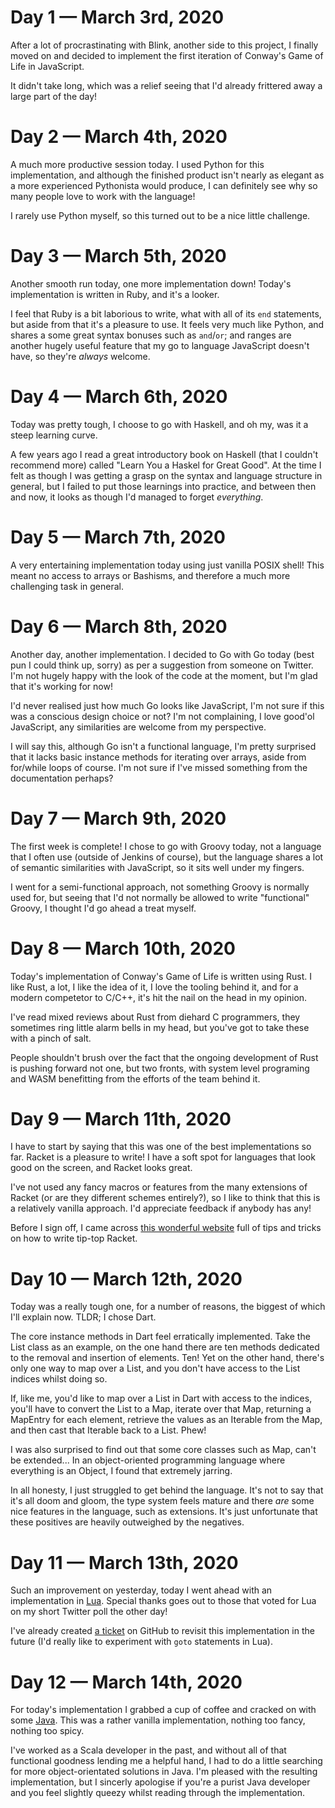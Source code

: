 # Day 1 — March 3rd, 2020

After a lot of procrastinating with Blink, another side to this project, I
finally moved on and decided to implement the first iteration of Conway's Game
of Life in JavaScript.

It didn't take long, which was a relief seeing that I'd already frittered away a
large part of the day!

# Day 2 — March 4th, 2020

A much more productive session today. I used Python for this implementation, and
although the finished product isn't nearly as elegant as a more experienced
Pythonista would produce, I can definitely see why so many people love to work
with the language!

I rarely use Python myself, so this turned out to be a nice little challenge.

# Day 3 — March 5th, 2020

Another smooth run today, one more implementation down! Today's implementation
is written in Ruby, and it's a looker.

I feel that Ruby is a bit laborious to write, what with all of its `end`
statements, but aside from that it's a pleasure to use. It feels very much like
Python, and shares a some great syntax bonuses such as `and`/`or`; and ranges
are another hugely useful feature that my go to language JavaScript doesn't
have, so they're _always_ welcome.

# Day 4 — March 6th, 2020

Today was pretty tough, I choose to go with Haskell, and oh my, was it a steep
learning curve.

A few years ago I read a great introductory book on Haskell (that I couldn't
recommend more) called "Learn You a Haskel for Great Good". At the time I felt
as though I was getting a grasp on the syntax and language structure in general,
but I failed to put those learnings into practice, and between then and now, it
looks as though I'd managed to forget _everything_.

# Day 5 — March 7th, 2020

A very entertaining implementation today using just vanilla POSIX shell! This
meant no access to arrays or Bashisms, and therefore a much more challenging
task in general.

# Day 6 — March 8th, 2020

Another day, another implementation. I decided to Go with Go today (best pun I
could think up, sorry) as per a suggestion from someone on Twitter. I'm not
hugely happy with the look of the code at the moment, but I'm glad that it's
working for now!

I'd never realised just how much Go looks like JavaScript, I'm not sure if this
was a conscious design choice or not? I'm not complaining, I love good'ol
JavaScript, any similarities are welcome from my perspective.

I will say this, although Go isn't a functional language, I'm pretty surprised
that it lacks basic instance methods for iterating over arrays, aside from
for/while loops of course. I'm not sure if I've missed something from the
documentation perhaps?

# Day 7 — March 9th, 2020

The first week is complete! I chose to go with Groovy today, not a language that
I often use (outside of Jenkins of course), but the language shares a lot of
semantic similarities with JavaScript, so it sits well under my fingers.

I went for a semi-functional approach, not something Groovy is normally used
for, but seeing that I'd not normally be allowed to write "functional" Groovy, I
thought I'd go ahead a treat myself.

# Day 8 — March 10th, 2020

Today's implementation of Conway's Game of Life is written using Rust. I like
Rust, a lot, I like the idea of it, I love the tooling behind it, and for a
modern competetor to C/C++, it's hit the nail on the head in my opinion.

I've read mixed reviews about Rust from diehard C programmers, they sometimes
ring little alarm bells in my head, but you've got to take these with a pinch of
salt.

People shouldn't brush over the fact that the ongoing development of Rust is
pushing forward not one, but two fronts, with system level programing and WASM
benefitting from the efforts of the team behind it.

# Day 9 — March 11th, 2020

I have to start by saying that this was one of the best implementations so far.
Racket is a pleasure to write! I have a soft spot for languages that look good
on the screen, and Racket looks great.

I've not used any fancy macros or features from the many extensions of Racket
(or are they different schemes entirely?), so I like to think that this is a
relatively vanilla approach. I'd appreciate feedback if anybody has any!

Before I sign off, I came across [this wonderful website][9.1] full of tips and
tricks on how to write tip-top Racket.

[9.1]: https://beautifulracket.com/

# Day 10 — March 12th, 2020

Today was a really tough one, for a number of reasons, the biggest of which I'll
explain now. TLDR; I chose Dart.

The core instance methods in Dart feel erratically implemented. Take the List
class as an example, on the one hand there are ten methods dedicated to the
removal and insertion of elements. Ten! Yet on the other hand, there's only one
way to map over a List, and you don't have access to the List indices whilst
doing so.

If, like me, you'd like to map over a List in Dart with access to the indices,
you'll have to convert the List to a Map, iterate over that Map, returning a
MapEntry for each element, retrieve the values as an Iterable from the Map, and
then cast that Iterable back to a List. Phew!

I was also surprised to find out that some core classes such as Map, can't be
extended... In an object-oriented programming language where everything is an
Object, I found that extremely jarring.

In all honesty, I just struggled to get behind the language. It's not to say
that it's all doom and gloom, the type system feels mature and there _are_ some
nice features in the language, such as extensions. It's just unfortunate that
these positives are heavily outweighed by the negatives.

# Day 11 — March 13th, 2020

Such an improvement on yesterday, today I went ahead with an implementation in
[Lua][11.1]. Special thanks goes out to those that voted for Lua on my short
Twitter poll the other day!

I've already created [a ticket][11.2] on GitHub to revisit this implementation
in the future (I'd really like to experiment with `goto` statements in Lua).

[11.1]: https://github.com/iainreid820/game-of-life/blob/master/lua/main.lua
[11.2]: https://github.com/iainreid820/game-of-life/issues/1

# Day 12 — March 14th, 2020

For today's implementation I grabbed a cup of coffee and cracked on with some
[Java][12.1]. This was a rather vanilla implementation, nothing too fancy,
nothing too spicy.

I've worked as a Scala developer in the past, and without all of that functional
goodness lending me a helpful hand, I had to do a little searching for more
object-orientated solutions in Java. I'm pleased with the resulting
implementation, but I sincerly apologise if you're a purist Java developer and
you feel slightly queezy whilst reading through the implementation.

[12.1]: https://github.com/iainreid820/game-of-life/blob/master/java/main.java
